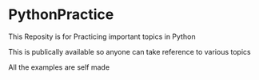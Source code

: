 # PythonPractice

This Reposity is for Practicing important topics in Python

This is publically available so anyone can take reference to various topics

All the examples are self made
